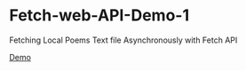 # Fetch-web-API-Demo-1

Fetching Local Poems Text file Asynchronously with Fetch API

[Demo](https://alidhuniya.github.io/Fetch-web-API-Demo-1/)
